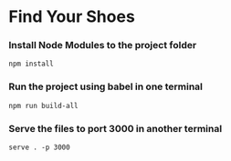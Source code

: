 # Find Your Shoes

### Install Node Modules to the project folder
```
npm install
```
### Run the project using babel in one terminal
```
npm run build-all
```
### Serve the files to port 3000 in another terminal
```
serve . -p 3000
```
